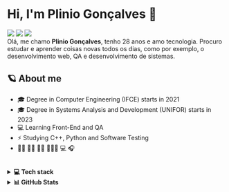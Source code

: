 <h1>Hi, I'm Plinio Gonçalves 👋</h1>
  <div>
    <a href="mailto:plinioricardogoncalves@gmail.com" target="_blank"><img src="https://img.shields.io/badge/-Gmail-D14836?style=for-the-badge&amp;logo=gmail&amp;logoColor=white" target="_blank"></a>  
    <a href="https://www.linkedin.com/in/pliniogoncalves/" target="_blank"><img src="https://img.shields.io/badge/-LinkedIn-0077B5?style=for-the-badge&amp;logo=linkedin&amp;logoColor=white" target="_blank"></a> 
    <a href="https://codesandbox.io/u/pliniogoncalves" target="_blank"><img src="https://img.shields.io/badge/-CodeSandBox.io-000000?style=for-the-badge&amp;logo=codesandbox&amp;logoColor=white" target="_blank"></a> 
   </div>
Olá, me chamo <b>Plinio Gonçalves</b>, tenho 28 anos e amo tecnologia. Procuro estudar e aprender coisas novas todos os dias, como por exemplo, o desenvolvimento web, QA e desenvolvimento de sistemas.

<br />

## 🪐 About me
  - 🎓 Degree in Computer Engineering (IFCE) starts in 2021
  - 🎓 Degree in Systems Analysis and Development (UNIFOR) starts in 2023
  - 💻 Learning Front-End and QA
  - :zap: Studying C++, Python and Software Testing
  - 🏊‍♂️ 🏃‍♂️ 🏋️‍♂️ 👨🏻‍💻 💻 🎧

<br />

<details>
  <summary><b>💻 Tech stack</b></summary>
    
  ## 🌱 Technologies:
  - HTML5
  - CSS3
  - JavaScript
  - C++
  - Python
  - Java

  ## 📈 Learnin':
  - ReactJS
  - graphCMS
  - Robot Framework
  - Gtest
  - TDD/BDD
  

  ## 🧠 Tools:
  - Git / GitHub
  - Git Flow
  - Figma
  - Trello
  - Linux
  - Azure
  
</details>

<details>
  <summary><b>📊 GitHub Stats</b></summary>
  <br/>
  <a href="https://github.com/pliniogoncalves">
    <div>
  <img height="180em" src="https://github-readme-streak-stats.herokuapp.com/?user=pliniogoncalves&theme=blue-green"/>
    </div>
    <div>
    <img height="100%" src="https://github-readme-stats.vercel.app/api/top-langs/?username=pliniogoncalves&theme=blue-green"/>
      </div>
      <div>
  <img height="180em" src="https://github-readme-stats.vercel.app/api?username=pliniogoncalves&theme=blue-green"/>
        </div>
</a>

